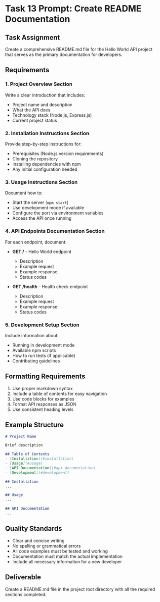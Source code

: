 # Task 13 Prompt: Create README Documentation

## Task Assignment

Create a comprehensive README.md file for the Hello World API project that serves as the primary documentation for developers.

## Requirements

### 1. Project Overview Section
Write a clear introduction that includes:
- Project name and description
- What the API does
- Technology stack (Node.js, Express.js)
- Current project status

### 2. Installation Instructions Section
Provide step-by-step instructions for:
- Prerequisites (Node.js version requirements)
- Cloning the repository
- Installing dependencies with npm
- Any initial configuration needed

### 3. Usage Instructions Section
Document how to:
- Start the server (`npm start`)
- Use development mode if available
- Configure the port via environment variables
- Access the API once running

### 4. API Endpoints Documentation Section
For each endpoint, document:
- **GET /** - Hello World endpoint
  - Description
  - Example request
  - Example response
  - Status codes
  
- **GET /health** - Health check endpoint
  - Description
  - Example request
  - Example response
  - Status codes

### 5. Development Setup Section
Include information about:
- Running in development mode
- Available npm scripts
- How to run tests (if applicable)
- Contributing guidelines

## Formatting Requirements

1. Use proper markdown syntax
2. Include a table of contents for easy navigation
3. Use code blocks for examples
4. Format API responses as JSON
5. Use consistent heading levels

## Example Structure

```markdown
# Project Name

Brief description

## Table of Contents
- [Installation](#installation)
- [Usage](#usage)
- [API Documentation](#api-documentation)
- [Development](#development)

## Installation
...

## Usage
...

## API Documentation
...
```

## Quality Standards

- Clear and concise writing
- No spelling or grammatical errors
- All code examples must be tested and working
- Documentation must match the actual implementation
- Include all necessary information for a new developer

## Deliverable

Create a README.md file in the project root directory with all the required sections completed.